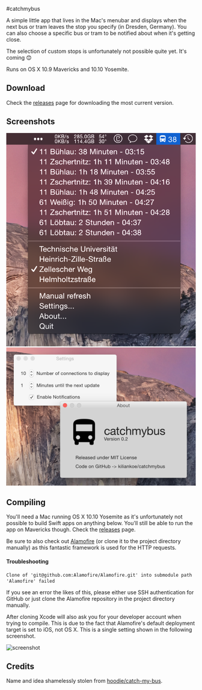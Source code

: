 #catchmybus

A simple little app that lives in the Mac's menubar and displays when the next bus or tram leaves the stop you specify (in Dresden, Germany).
You can also choose a specific bus or tram to be notified about when it's getting close.

The selection of custom stops is unfortunately not possible quite yet. It's coming :blush:

Runs on OS X 10.9 Mavericks and 10.10 Yosemite.

## Download

Check the [releases](https://github.com/kiliankoe/catchmybus/releases) page for downloading the most current version.

## Screenshots

![screenshot](./screenshot1.png)
![screenshot](./screenshot2.png)

## Compiling

You'll need a Mac running OS X 10.10 Yosemite as it's unfortunately not possible to build Swift apps on anything below. You'll still be able to run the app on Mavericks though. Check the [releases](https://github.com/kiliankoe/catchmybus/releases) page.

Be sure to also check out [Alamofire](https://github.com/alamofire/alamofire) (or clone it to the project directory manually) as this fantastic framework is used for the HTTP requests.

#### Troubleshooting

```
Clone of 'git@github.com:Alamofire/Alamofire.git' into submodule path 'Alamofire' failed
```
If you see an error the likes of this, please either use SSH authentication for GitHub or just clone the Alamofire repository in the project directory manually.

After cloning Xcode will also ask you for your developer account when trying to compile. This is due to the fact that Alamofire's default deployment target is set to iOS, not OS X. This is a single setting shown in the following screenshot.

![screenshot](http://i.imgur.com/ZQJWsww.png)

## Credits

Name and idea shamelessly stolen from [hoodie/catch-my-bus](https://github.com/hoodie/catch-my-bus).
